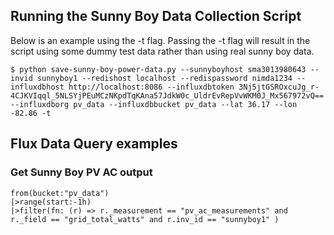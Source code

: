 

## Running the Sunny Boy Data Collection Script

Below is an example using the -t flag. Passing the -t flag will result in the script using
some dummy test data rather than using real sunny boy data.

```
$ python save-sunny-boy-power-data.py --sunnyboyhost sma3013980643 --invid sunnyboy1 --redishost localhost --redispassword nimda1234 --influxdbhost http://localhost:8086 --influxdbtoken 3Nj5jtGSROxcuJg_r-4CJKVIqql_5NLSYjPEuMCzNKpdTqKAna57JdkW0c_UldrEvRepVvWKM0J_Mx567972vQ== --influxdborg pv_data --influxdbbucket pv_data --lat 36.17 --lon -82.86 -t
```


## Flux Data Query examples

### Get Sunny Boy PV AC output

```
from(bucket:"pv_data")
|>range(start:-1h)
|>filter(fn: (r) => r._measurement == "pv_ac_measurements" and r._field == "grid_total_watts" and r.inv_id == "sunnyboy1" )
```